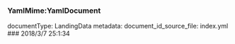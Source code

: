 ### YamlMime:YamlDocument
documentType: LandingData
metadata:
    document_id_source_file: index.yml
    ### 2018/3/7 25:1:34
